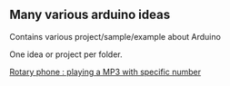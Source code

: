 ## Many various arduino ideas

Contains various project/sample/example about Arduino 

One idea or project per folder.

[Rotary phone : playing a MP3 with specific number](RotaryPhone/readme.md)